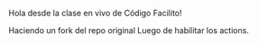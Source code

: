 Hola desde la clase en vivo de Código Facilito!

Haciendo un fork del repo original
Luego de habilitar los actions.

